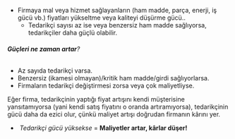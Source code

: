 - Firmaya mal veya hizmet sağlayanların (ham madde, parça, enerji, iş gücü vb.) fiyatları yükseltme veya kaliteyi düşürme gücü.. 
	- Tedarikçi sayısı az ise veya benzersiz ham madde sağlıyorsa, tedarikçiler daha güçlü olabilir.
###### **Güçleri ne zaman artar**?
- Az sayıda tedarikçi varsa.  
- Benzersiz (ikamesi olmayan)/kritik ham madde/girdi sağlıyorlarsa.
- Firmaların tedarikçi değiştirmesi zorsa veya çok maliyetliyse.

Eğer firma, tedarikçinin yaptığı fiyat artışını kendi müşterisine yansıtamıyorsa (yani kendi satış fiyatını o oranda artıramıyorsa), tedarikçinin gücü daha da ezici olur, çünkü maliyet artışı doğrudan firmanın kârını yer.

-  *Tedarikçi gücü yüksekse* = **Maliyetler artar, kârlar düşer!**